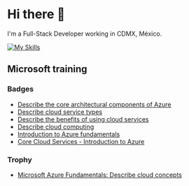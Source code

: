 # Hi there 👋

I'm a Full-Stack Developer working in CDMX, México.

[![My Skills](https://skillicons.dev/icons?i=vscode,git,postman,md,js,react,nextjs,bash,terraform,aws,azure,githubactions,docker,kubernetes)](https://skillicons.dev)

## Microsoft training

### Badges

- [Describe the core architectural components of Azure](https://learn.microsoft.com/api/achievements/share/en-us/juancmarino/VPSV428M?sharingId=820D5AB36D4E0286)
- [Describe cloud service types](https://learn.microsoft.com/api/achievements/share/en-us/juancmarino/98REWCDU?sharingId=820D5AB36D4E0286)
- [Describe the benefits of using cloud services](https://learn.microsoft.com/api/achievements/share/en-us/juancmarino/WYZJFWJN?sharingId=820D5AB36D4E0286)
- [Describe cloud computing](https://learn.microsoft.com/api/achievements/share/en-us/juancmarino/CHXPXSZ9?sharingId=820D5AB36D4E0286)
- [Introduction to Azure fundamentals](https://learn.microsoft.com/api/achievements/share/en-us/juancmarino/9M2QCXUV?sharingId=820D5AB36D4E0286)
- [Core Cloud Services - Introduction to Azure](https://learn.microsoft.com/api/achievements/share/en-us/juancmarino/U8J9D453?sharingId=820D5AB36D4E0286s)

### Trophy

- [Microsoft Azure Fundamentals: Describe cloud concepts](https://learn.microsoft.com/api/achievements/share/en-us/juancmarino/JG5WN62T?sharingId=820D5AB36D4E0286)

<!--START_SECTION:waka-->

<!--END_SECTION:waka-->
